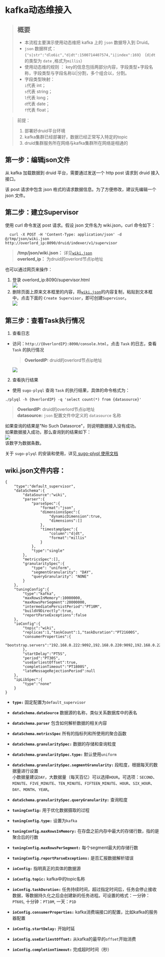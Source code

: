 # kafka动态维接入

> ## 概要　　
> * 本流程主要演示使用动态维把 kafka 上的 `json` 数据导入到 Druid。  
> * `json` 数据样式： `{"s|str":"dlo6ic","d|dt":1500714407574,"i|index":169}` （`d|dt` 的类型为 `date` ,格式为`millis`）  
> * 使用动态维的规则 ： key的信息包括两部分内容，字段类型+字段名称，字段类型与字段名称以|分割，多个组合以，分割。  
> * 字段类型映射：  
> `i`代表 int；  
> `s`代表 string；  
> `l`代表 long；  
> `d`代表 date；  
> `f`代表 float； 


> 前提：
  > 1. 部署好druid平台环境
  > 2. kafka集群已经部署好，数据已经正常写入特定的topic
  > 3. druid集群服务所在网络与kafka集群所在网络是相通的

## 第一步：编辑json文件
从 kafka 加载数据到 druid 平台，需要通过发送一个 http post 请求到 druid 接入接口。

该 post 请求中包含 json 格式的请求数据信息。为了方便修改，建议先编辑一个 json 文件。

## 第二步：建立Supervisor
使用 curl 命令发送 post 请求。假设 json 文件名为 wiki.json，curl 命令如下：

```shell
  curl -X POST -H 'Content-Type: application/json' -d @/tmp/json/wiki.json http://overlord_ip:8090/druid/indexer/v1/supervisor
```
> **/tmp/json/wiki.json：** 详见[`wiki.json`](#json)  
> **overlord_ip：** 为druid的overlord节点ip地址  

也可以通过网页来操作：  
1. 登录 overlord_ip:8090/supervisor.html  
![](/assets/createSupervisor/top.png)  
2. 删除页面上原来文本框里的内容，将[`wiki.json`](#json)的内容复制，粘贴到文本框中，点击下面的 `Create Supervisor`，即可创建`Supervisor`。  
![](/assets/createSupervisor/textBox.png) 
  
## 第三步：查看Task执行情况
1. 查看日志
- 访问：`http://{OverlordIP}:8090/console.html`，点击 `Task` 的日志，查看 `Task` 的执行情况

   > **OverlordIP:** druid的overlord节点ip地址
   
   ![](/assets/LuceneIndexTaskPics/log.jpg)

2. 查看执行结果
- 使用 `sugo-plyql` 查询 `Task` 的执行结果，具体的命令格式为：
```shell
./plyql -h {OverlordIP} -q 'select count(*) from {datasource}' 
```
   > **OverlordIP:** druid的overlord节点ip地址  
   > **datasource:** `json` 配置文件中定义的 `datasource` 名称
   
   如果查询的结果是"No Such Datasorce"，则说明数据接入没有成功。  
   如果数据接入成功，那么查询到的结果如下：  
   ![](/assets/LuceneIndexTaskPics/result_plyql.jpg)  
   该数字为数据条数。
   
   关于 `sugo-plyql` 的安装和使用，详见[ sugo-plyql 使用文档](/developer/interfaces/sugo-plyql.md)

## <a id="json"></a> wiki.json文件内容：

```
{
    "type":"default_supervisor",
    "dataSchema":{
        "dataSource":"wiki",
        "parser":{
            "parseSpec":{
                "format":"json",
                "dimensionsSpec":{
                    "dynamicDimension":true,
                    "dimensions":[]
                },
                "timestampSpec":{
                    "column":"d|dt",
                    "format":"millis"
                }
            },
            "type":"single"
        },
        "metricsSpec":[],
        "granularitySpec":{
            "type": "uniform",
            "segmentGranularity": "DAY",
            "queryGranularity": "NONE"
        }
    },
    "tuningConfig":{
        "type":"kafka",
        "maxRowsInMemory":10000000,
        "maxRowsPerSegment":20000000,
        "intermediatePersistPeriod":"PT10M",
        "buildV9Directly":true,
        "reportParseExceptions":false
    },
    "ioConfig":{
        "topic":"wiki",
        "replicas":1,"taskCount":1,"taskDuration":"PT21600S",
        "consumerProperties":{
            "bootstrap.servers":"192.168.0.222:9092,192.168.0.220:9092,192.168.0.221:9092"
        },
        "startDelay":"PT5S",
        "period":"PT30S",
        "useEarliestOffset":true,
        "completionTimeout":"PT1800S",
        "lateMessageRejectionPeriod":null
    },
    "ipLibSpec":{
        "type":"none"
    }
}
```


- **`type:`** 固定配置为`default_supervisor`
- **`dataSchema.dataSource`** 数据源的名称，类似关系数据库中的表名
- **`dataSchema.parser`** 包含如何解析数据的相关内容

- **`dataSchema.metricsSpec`**  所有的指标列和所使用的聚合函数

- **`dataSchema.granularitySpec:`** 数据的存储和查询粒度
- **`dataSchema.granularitySpec.type:`** 默认使用`uniform`
- **`dataSchema.granularitySpec.segmentGranularity:`** 段粒度，根据每天的数据量进行设置  
小数据量建议`DAY`，大数据量（每天百亿）可以选择`HOUR`。可选项：`SECOND`、`MINUTE`、`FIVE_MINUTE`、`TEN_MINUTE`、`FIFTEEN_MINUTE`、`HOUR`、`SIX_HOUR`、`DAY`、`MONTH`、`YEAR`。
- **`dataSchema.granularitySpec.queryGranularity:`** 查询粒度 

- **`tuningConfig:`** 用于优化数据摄取的过程
- **`tuningConfig.type:`** 设置为`kafka`
- **`tuningConfig.maxRowsInMemory:`** 在存盘之前内存中最大的存储行数，指的是聚合后的行数
- **`tuningConfig.maxRowsPerSegment:`** 每个segment最大的存储行数
- **`tuningConfig.reportParseExceptions:`** 是否汇报数据解析错误

- **`ioConfig:`** 指明真正的具体的数据源  
- **`ioConfig.topic:`** kafka中的topic名称 
- **`ioConfig.taskDuration:`** 任务持续时间，超过指定时间后，任务会停止接收数据，等数据持久化之后会创建新的任务进程。可设置的格式：一分钟：`PT60S`, 十分钟：`PT10M`, 一天：`P1D`  
- **`ioConfig.consumerProperties:`** kafka消费端接口的配置，比如kafka的服务器配置  
- **`ioConfig.startDelay:`** 开始时延
- **`ioConfig.useEarliestOffset:`** 从kafka的最早的`offset`开始消费 
- **`ioConfig.completionTimeout:`** 完成超时时间（秒）
